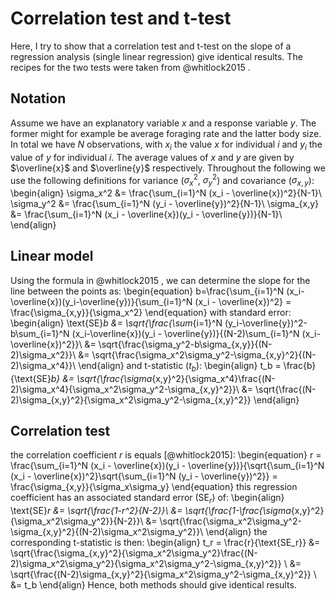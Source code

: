 # Correlation test and t-test
Here, I try to show that a correlation test and t-test on the slope of a regression analysis (single linear regression) give identical results. The recipes for the two tests were taken from @whitlock2015 .

## Notation
Assume we have an explanatory variable $x$ and a response variable $y$. The former might for example be average foraging rate and the latter body size. In total we have $N$ observations, with $x_i$ the value $x$ for individual $i$ and $y_i$ the value of $y$ for individual $i$. The average values of $x$ and $y$ are given by $\overline{x}$ and $\overline{y}$ respectively. Throughout the following we use the following definitions for variance ($\sigma_x^2$, $\sigma_y^2$) and covariance ($\sigma_{x,y}$):
\begin{align}
\sigma_x^2 &= \frac{\sum_{i=1}^N (x_i - \overline{x})^2}{N-1}\\
\sigma_y^2 &= \frac{\sum_{i=1}^N (y_i - \overline{y})^2}{N-1}\\
\sigma_{x,y} &= \frac{\sum_{i=1}^N (x_i - \overline{x})(y_i - \overline{y})}{N-1}\\
\end{align}



## Linear model
Using the formula in @whitlock2015 , we can determine the slope for the line between the points as:
\begin{equation}
b=\frac{\sum_{i=1}^N (x_i-\overline{x})(y_i-\overline{y})}{\sum_{i=1}^N (x_i - \overline{x})^2} = \frac{\sigma_{x,y}}{\sigma_x^2}
\end{equation}
with standard error:
\begin{align}
\text{SE}_b &= \sqrt{\frac{\sum_{i=1}^N (y_i-\overline{y})^2-b\sum_{i=1}^N (x_i-\overline{x})(y_i - \overline{y})}{(N-2)\sum_{i=1}^N (x_i-\overline{x})^2}}\\
&= \sqrt{\frac{\sigma_y^2-b\sigma_{x,y}}{(N-2)\sigma_x^2}}\\
&= \sqrt{\frac{\sigma_x^2\sigma_y^2-\sigma_{x,y}^2}{(N-2)\sigma_x^4}}\\
\end{align}
and t-statistic ($t_b$):
\begin{align}
t_b = \frac{b}{\text{SE}_b} &= \sqrt{\frac{\sigma_{x,y}^2}{\sigma_x^4}\frac{(N-2)\sigma_x^4}{\sigma_x^2\sigma_y^2-\sigma_{x,y}^2}}\\
&= \sqrt{\frac{(N-2)\sigma_{x,y}^2}{\sigma_x^2\sigma_y^2-\sigma_{x,y}^2}}
\end{align}


## Correlation test
the correlation coefficient $r$ is equals [@whitlock2015]:
\begin{equation}
r = \frac{\sum_{i=1}^N (x_i - \overline{x})(y_i - \overline{y})}{\sqrt{\sum_{i=1}^N (x_i - \overline{x})^2}\sqrt{\sum_{i=1}^N (y_i - \overline{y})^2}} = \frac{\sigma_{x,y}}{\sigma_x\sigma_y}
\end{equation}
this regression coefficient has an associated standard error ($\text{SE}_r$) of:
\begin{align}
\text{SE}_r &= \sqrt{\frac{1-r^2}{N-2}}\\
&= \sqrt{\frac{1-\frac{\sigma_{x,y}^2}{\sigma_x^2\sigma_y^2}}{N-2}}\\
&= \sqrt{\frac{\sigma_x^2\sigma_y^2-\sigma_{x,y}^2}{(N-2)\sigma_x^2\sigma_y^2}}\\
\end{align}
the corresponding t-statistic is then:
\begin{align}
t_r = \frac{r}{\text{SE_r}} &= \sqrt{\frac{\sigma_{x,y}^2}{\sigma_x^2\sigma_y^2}\frac{(N-2)\sigma_x^2\sigma_y^2}{\sigma_x^2\sigma_y^2-\sigma_{x,y}^2}} \\
&= \sqrt{\frac{(N-2)\sigma_{x,y}^2}{\sigma_x^2\sigma_y^2-\sigma_{x,y}^2}} \\
&= t_b
\end{align}
Hence, both methods should give identical results.
